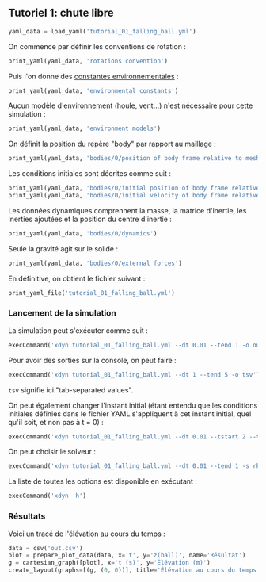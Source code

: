 ## Tutoriel 1: chute libre

```python echo=False, results='raw'
yaml_data = load_yaml('tutorial_01_falling_ball.yml')
```

On commence par définir les conventions de rotation :

```python echo=False, results='raw'
print_yaml(yaml_data, 'rotations convention')
```

Puis l'on donne des [constantes
environnementales](#constantes-environnementales) :

```python echo=False, results='raw'
print_yaml(yaml_data, 'environmental constants')
```

Aucun modèle d'environnement (houle, vent...) n'est nécessaire pour cette
simulation :

```python echo=False, results='raw'
print_yaml(yaml_data, 'environment models')
```

On définit la position du repère "body" par rapport au maillage :

```python echo=False, results='raw'
print_yaml(yaml_data, 'bodies/0/position of body frame relative to mesh')
```

Les conditions initiales sont décrites comme suit :


```python echo=False, results='raw'
print_yaml(yaml_data, 'bodies/0/initial position of body frame relative to NED')
print_yaml(yaml_data, 'bodies/0/initial velocity of body frame relative to NED')
```

Les données dynamiques comprennent la masse, la matrice d'inertie, les inerties ajoutées
et la position du centre d'inertie :

```python echo=False, results='raw'
print_yaml(yaml_data, 'bodies/0/dynamics')
```

Seule la gravité agit sur le solide :

```python echo=False, results='raw'
print_yaml(yaml_data, 'bodies/0/external forces')
```

En définitive, on obtient le fichier suivant :

```python echo=False, results='raw'
print_yaml_file('tutorial_01_falling_ball.yml')
```

### Lancement de la simulation

La simulation peut s'exécuter comme suit :

```python echo=False, results='raw'
execCommand('xdyn tutorial_01_falling_ball.yml --dt 0.01 --tend 1 -o out.csv')
```

Pour avoir des sorties sur la console, on peut faire :

```python echo=False, results='raw'
execCommand('xdyn tutorial_01_falling_ball.yml --dt 1 --tend 5 -o tsv')
```

`tsv` signifie ici "tab-separated values".

On peut également changer l'instant initial (étant entendu que les conditions
initiales définies dans le fichier YAML s'appliquent à cet instant initial,
quel qu'il soit, et non pas à t = 0) :

```python echo=False, results='raw'
execCommand('xdyn tutorial_01_falling_ball.yml --dt 0.01 --tstart 2 --tend 3 -o out.csv')
```

On peut choisir le solveur :

```python echo=False, results='raw'
execCommand('xdyn tutorial_01_falling_ball.yml --dt 0.01 --tend 1 -s rk4 -o out.csv')
```

La liste de toutes les options est disponible en exécutant :

```python echo=False, results='raw'
execCommand('xdyn -h')
```

### Résultats

Voici un tracé de l'élévation au cours du temps :

```python echo=False, results='raw'
data = csv('out.csv')
plot = prepare_plot_data(data, x='t', y='z(ball)', name='Résultat')
g = cartesian_graph([plot], x='t (s)', y='Élévation (m)')
create_layout(graphs=[(g, (0, 0))], title='Élévation au cours du temps')
```
